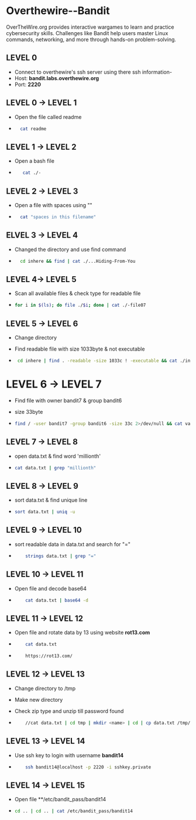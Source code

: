 # Overthewire--Bandit
OverTheWire.org provides interactive wargames to learn and practice cybersecurity skills. Challenges like Bandit help users master Linux commands, networking, and more through hands-on problem-solving.


## LEVEL 0

- Connect to overthewire's ssh server using there ssh information-
- Host: **bandit.labs.overthewire.org**
- Port: **2220**

## LEVEL 0 -> LEVEL 1

- Open the file called readme

- ```bash
    cat readme
  ```

## LEVEL 1 -> LEVEL 2

- Open a bash file

- ```bash
     cat ./-
  ```

## LEVEL 2 -> LEVEL 3

- Open a file with spaces using ""

- ```bash
    cat "spaces in this filename"
  ```    

## ELVEL 3 -> LEVEL 4

- Changed the directory and use find command

- ```bash
    cd inhere && find | cat ./...Hiding-From-You
  ```

## LEVEL 4-> LEVEL 5

- Scan all available files & check type for readable file
 
- ```bash
  for i in $(ls); do file ./$i; done | cat ./-file07
  ```

## LEVEL 5 -> LEVEL 6

- Change directory 
- Find readable file with size 1033byte & not executable 

- ```bash
   cd inhere | find . -readable -size 1033c ! -executable && cat ./inhere/maybehere07/.file2
  ```

# LEVEL 6 -> LEVEL 7

- Find file with owner bandit7 & group bandit6
- size 33byte

- ```bash
  find / -user bandit7 -group bandit6 -size 33c 2>/dev/null && cat var/lib/dpkg/info/bandit7.password
  ```

## LEVEL 7 -> LEVEL 8

- open data.txt & find word 'millionth'

- ```bash
  cat data.txt | grep "millionth"
  ````

## LEVEL 8 -> LEVEL 9

- sort data.txt & find unique line

- ```bash
  sort data.txt | uniq -u
  ```

## LEVEL 9 -> LEVEL 10

- sort readable data in data.txt and search for "="

- ```bash
      strings data.txt | grep "="
  ```

## LEVEL 10 -> LEVEL 11

- Open file and decode base64

- ```bash
      cat data.txt | base64 -d
  ```

## LEVEL 11 -> LEVEL 12

- Open file and rotate data by 13 using website **rot13.com**

- ```bash
      cat data.txt 
  ```
- ```bash
      https://rot13.com/
  ```

## LEVEL 12 -> LEVEL 13

- Change directory to /tmp
- Make new directory
- Check zip type and unzip till password found

- ```bash
      //cat data.txt | cd tmp | mkdir <name> | cd | cp data.txt /tmp/<name> | cd /tmp/<name> | ls | cat data.txt | xxd -r > <name> | file <name> | mv <name> <name>.gz | gzip -d <name>.gz | mv <name> <name>.bz2 | bzip2 -d <name>.bz2 | mv <name> <name>.gz | gzip -d <name>.gz |  tar -xvf <name> | tar -xvf data5.bin | mv data6.bin data6.bin.bz2 | bzip2 -d data6.bin.bz2 | tar -xvf data6.bin | mv data8.bin data8.bin.gz | gzip -d data8.bin.gz | cat data8.bin
  ```

## LEVEL 13 -> LEVEL 14

- Use ssh key to login with username **bandit14**

- ```bash
      ssh bandit14@localhost -p 2220 -i sshkey.private
  ```

## LEVEL 14 -> LEVEL 15

- Open file **/etc/bandit_pass/bandit14

- ```bash
  cd .. | cd .. | cat /etc/bandit_pass/bandit14
  ```
  

  
      
  
  
